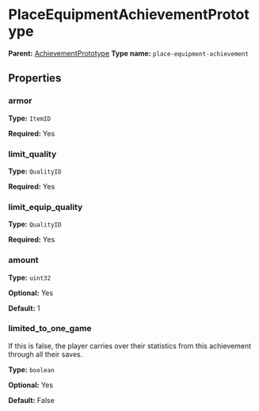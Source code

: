# PlaceEquipmentAchievementPrototype

**Parent:** [AchievementPrototype](AchievementPrototype.md)
**Type name:** `place-equipment-achievement`

## Properties

### armor

**Type:** `ItemID`

**Required:** Yes

### limit_quality

**Type:** `QualityID`

**Required:** Yes

### limit_equip_quality

**Type:** `QualityID`

**Required:** Yes

### amount

**Type:** `uint32`

**Optional:** Yes

**Default:** 1

### limited_to_one_game

If this is false, the player carries over their statistics from this achievement through all their saves.

**Type:** `boolean`

**Optional:** Yes

**Default:** False

